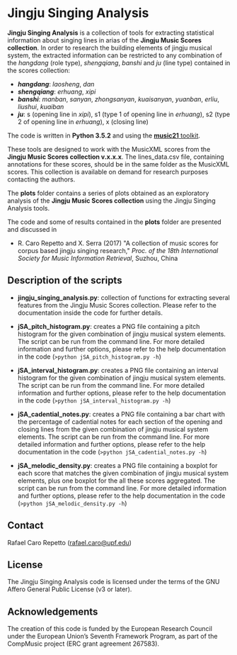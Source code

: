 # Jingju Singing Analysis

**Jingju Singing Analysis** is a collection of tools for extracting statistical information about singing lines in arias of the **Jingju Music Scores collection**. In order to research the building elements of jingju musical system, the extracted information can be restricted to any combination of the *hangdang* (role type), *shengqiang*, *banshi* and *ju* (line type) contained in the scores collection:
- **_hangdang_**: *laosheng*, *dan*
- **_shengqiang_**: *erhuang*, *xipi*
- **_banshi_**: *manban*, *sanyan*, *zhongsanyan*, *kuaisanyan*, *yuanban*, *erliu*, *liushui*, *kuaiban*
- **_ju_**: s (opening line in *xipi*), s1 (type 1 of opening line in *erhuang*), s2 (type 2 of opening line in *erhuang*), x (closing line)

The code is written in **Python 3.5.2** and using the [**music21** toolkit](http://web.mit.edu/music21/).

These tools are designed to work with the MusicXML scores from the **Jingju Music Scores collection v.x.x.x**. The lines_data.csv file, containing annotations for these scores, should be in the same folder as the MusicXML scores. This collection is available on demand for research purposes contacting the authors.

The **plots** folder contains a series of plots obtained as an exploratory analysis of the **Jingju Music Scores collection** using the Jingju Singing Analysis tools.

The code and some of results contained in the **plots** folder are presented and discussed in

- R. Caro Repetto and X. Serra (2017) "A collection of music scores for corpus based jingju singing research," *Proc. of the 18th International Society for Music Information Retrieval*, Suzhou, China

## Description of the scripts

- **jingju_singing_analysis.py**: collection of functions for extracting several features from the Jingju Music Scores collection. Please refer to the documentation inside the code for further details.

- **jSA_pitch_histogram.py**: creates a PNG file containing a pitch histogram for the given combination of jingju musical system elements. The script can be run from the command line. For more detailed information and further options, please refer to the help documentation in the code (`>python jSA_pitch_histogram.py -h`)

- **jSA_interval_histogram.py**: creates a PNG file containing an interval histogram for the given combination of jingju musical system elements. The script can be run from the command line. For more detailed information and further options, please refer to the help documentation in the code (`>python jSA_interval_histogram.py -h`)

- **jSA_cadential_notes.py**: creates a PNG file containing a bar chart with the percentage of cadential notes for each section of the opening and closing lines from the given combination of jingju musical system elements. The script can be run from the command line. For more detailed information and further options, please refer to the help documentation in the code (`>python jSA_cadential_notes.py -h`)

- **jSA_melodic_density.py**: creates a PNG file containing a boxplot for each score that matches the given combination of jingju musical system elements, plus one boxplot for the all these scores aggregated. The script can be run from the command line. For more detailed information and further options, please refer to the help documentation in the code (`>python jSA_melodic_density.py -h`)

## Contact
Rafael Caro Repetto (rafael.caro@upf.edu)

## License
 The Jingju Singing Analysis code is licensed under the terms of the GNU Affero General Public License (v3 or later).

## Acknowledgements
The creation of this code is funded by the European Research Council under the European Union’s Seventh Framework Program, as part of the CompMusic project (ERC grant agreement 267583).
